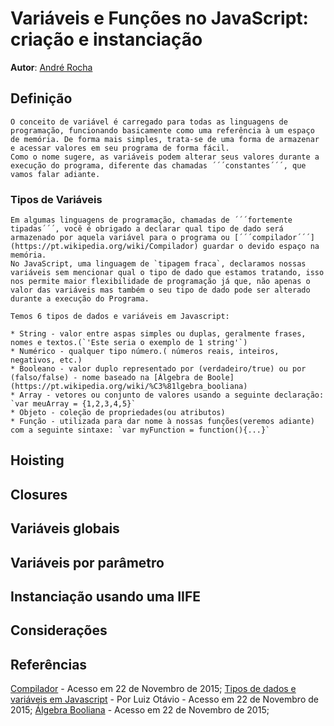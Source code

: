 # Variáveis e Funções no JavaScript: criação e instanciação
**Autor**: [André Rocha](https://github.com/andrecgro)

## Definição

    O conceito de variável é carregado para todas as linguagens de programação, funcionando basicamente como uma referência à um espaço de memória. De forma mais simples, trata-se de uma forma de armazenar e acessar valores em seu programa de forma fácil.
    Como o nome sugere, as variáveis podem alterar seus valores durante a execução do programa, diferente das chamadas ´´´constantes´´´, que vamos falar adiante.

### Tipos de Variáveis

    Em algumas linguagens de programação, chamadas de ´´´fortemente tipadas´´´, você é obrigado a declarar qual tipo de dado será armazenado por aquela variável para o programa ou [´´´compilador´´´](https://pt.wikipedia.org/wiki/Compilador) guardar o devido espaço na memória.
    No JavaScript, uma linguagem de `tipagem fraca`, declaramos nossas variáveis sem mencionar qual o tipo de dado que estamos tratando, isso nos permite maior flexibilidade de programação já que, não apenas o valor das variáveis mas também o seu tipo de dado pode ser alterado durante a execução do Programa.

    Temos 6 tipos de dados e variáveis em Javascript:
    
    * String - valor entre aspas simples ou duplas, geralmente frases, nomes e textos.(`'Este seria o exemplo de 1 string'`)
    * Numérico - qualquer tipo número.( números reais, inteiros, negativos, etc.)
    * Booleano - valor duplo representado por (verdadeiro/true) ou por (falso/false) - nome baseado na [Álgebra de Boole](https://pt.wikipedia.org/wiki/%C3%81lgebra_booliana)
    * Array - vetores ou conjunto de valores usando a seguinte declaração: `var meuArray = {1,2,3,4,5}`
    * Objeto - coleção de propriedades(ou atributos)
    * Função - utilizada para dar nome à nossas funções(veremos adiante) com a seguinte sintaxe: `var myFunction = function(){...}`


## Hoisting
## Closures
## Variáveis globais
## Variáveis por parâmetro
## Instanciação usando uma IIFE
## Considerações

## Referências
[Compilador](https://pt.wikipedia.org/wiki/Compilador) - Acesso em 22 de Novembro de 2015;
[Tipos de dados e variáveis em Javascript](https://www.todoespacoonline.com/w/2014/04/variaveis-em-javascript/) - Por Luiz Otávio - Acesso em 22 de Novembro de 2015;
[Álgebra Booliana](https://pt.wikipedia.org/wiki/%C3%81lgebra_booliana) - Acesso em 22 de Novembro de 2015;

